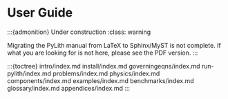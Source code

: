 # User Guide

:::{admonition} Under construction
:class: warning

Migrating the PyLith manual from LaTeX to Sphinx/MyST is not complete.
If what you are looking for is not here, please see the PDF version.
:::

:::{toctree}
intro/index.md
install/index.md
governingeqns/index.md
run-pylith/index.md
problems/index.md
physics/index.md
components/index.md
examples/index.md
benchmarks/index.md
glossary/index.md
appendices/index.md
:::

